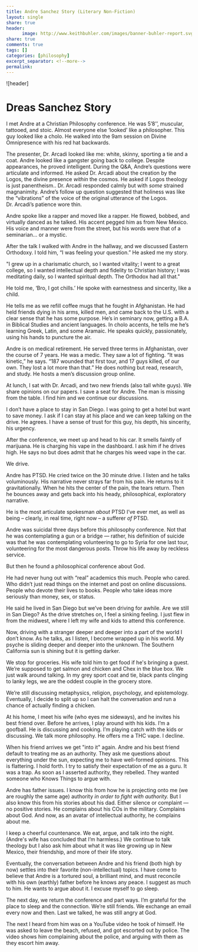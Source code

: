```yaml
--- 
title: Andre Sanchez Story (Literary Non-Fiction)
layout: single
share: true
header:
      image: http://www.keithbuhler.com/images/banner-buhler-report.svg
share: true
comments: true
tags: []
categories: [philosophy]
excerpt_separator: <!--more-->
permalink: 
---
```


![header]
# Dreas Sanchez Story

I met Andre at a Christian Philosophy conference. He was 5’8’’, muscular, tattooed, and stoic. Almost everyone else ‘looked’ like a philosopher. This guy looked like a cholo. He walked into the 9am session on Divine Omnipresence with his red hat backwards.

The presenter, Dr. Arcadi looked like me: white, skinny, sporting a tie and a coat. Andre looked like a gangster going back to college. Despite appearances, he proved intelligent. During the Q&A, Andre’s questions were articulate and informed. He asked Dr. Arcadi about the creation by the Logos, the divine presence *within* the cosmos. He asked if Logos theology is just panentheism.. Dr. Arcadi responded calmly but with *some* strained magnanimity. Andre’s follow up question suggested that holiness was like the “vibrations” of the voice of the original utterance of the Logos. Dr. Arcadi’s patience wore thin.

Andre spoke like a rapper and moved like a rapper. He flowed, bobbed, and virtually danced as he talked. His accent pegged him as from New Mexico. His voice and manner were from the street, but his words were that of a seminarian... or a mystic.

After the talk I walked with Andre in the hallway, and we discussed Eastern Orthodoxy. I told him, “I was feeling your question.” He asked me my story. 

"I grew up in a charismatic church, so I wanted vitality; I went to a great college, so I wanted intellectual depth and fidelity to Christian history; I was meditating daily, so I wanted spiritual depth. The Orthodox had all that." 

He told me, ‘Bro, I got chills.’ He spoke with earnestness and sincerity, like a child.

He tells me as we refill coffee mugs that he fought in Afghanistan. He had held friends dying in his arms, killed men, and came back to the U.S. with a clear sense that he has some purpose. He’s in seminary now, getting a B.A. in Biblical Studies and ancient languages. In cholo accents, he tells me he’s learning Greek, Latin, and some Aramaic. He speaks quickly, passionately, using his hands to puncture the air.

Andre is on medical retirement. He served three terms in Afghanistan, over the course of 7 years. He was a medic. They saw a lot of fighting. “It was kinetic,” he says. “187 wounded that first tour, and 17 guys killed, of our own. They lost a lot more than that.” He does nothing but read, research, and study. He hosts a men’s discussion group online. 

At lunch, I sat with Dr. Arcadi, and two new friends (also tall white guys). We share opinions on our papers. I save a seat for Andre. The man is missing from the table. I find him and we continue our discussions. 

I don’t have a place to stay in San Diego. I was going to get a hotel but want to save money. I ask if I can stay at his place and we can keep talking on the drive. He agrees. I have a sense of trust for this guy, his depth, his sincerity, his urgency. 

After the conference, we meet up and head to his car. It smells faintly of marijuana. He is charging his vape in the dashboard. I ask him if he drives high. He says no but does admit that he charges his weed vape in the car. 

We drive. 

Andre has PTSD. He cried twice on the 30 minute drive. I listen and he talks voluminously. His narrative never strays far from his pain. He returns to it gravitationally. When he hits the center of the pain, the tears return. Then he bounces away and gets back into his heady, philosophical, exploratory narrative. 

He is the most articulate spokesman *about* PTSD I’ve ever met, as well as being – clearly, in real time, right now – a sufferer *of* PTSD. 

Andre was suicidal three days before this philosophy conference. Not that he was contemplating a gun or a bridge — rather, his definition of suicide was that he was contemplating volunteering to go to Syria for one last tour, volunteering for the most dangerous posts. Throw his life away by reckless service. 

But then he found a philosophical conference about God. 

He had never hung out with “real” academics this much. People who cared. Who didn’t just read things on the internet and post on online discussions. People who devote their lives to books. People who take ideas more seriously than money, sex, or status. 

He said he lived in San Diego but we’ve been driving for awhile. Are we still in San Diego? As the drive stretches on, I feel a sinking feeling. I just flew in from the midwest, where I left my wife and kids to attend this conference. 

Now, driving with a stranger deeper and deeper into a part of the world I don’t know. As he talks, as I listen, I become wrapped up in his world. My psyche is sliding deeper and deeper into the unknown. The Southern California sun is shining but it is getting darker.

We stop for groceries. His wife told him to get food if he's bringing a guest. We’re supposed to get salmon and chicken and Chex in the blue box. We just walk around talking. In my grey sport coat and tie, black pants clinging to lanky legs, we are the oddest couple in the grocery store. 

We’re still discussing metaphysics, religion, psychology, and epistemology. Eventually, I decide to split up so I can halt the conversation and run a chance of actually finding a chicken.

At his home, I meet his wife (who eyes me sideways), and he invites his best friend over. Before he arrives, I play around with his kids. I’m a goofball. He is discussing and cooking. I’m playing catch with the kids or discussing. We talk more philosophy. He offers me a THC vape. I decline. 

When his friend arrives we get "into it" again. Andre and his best friend default to treating me as an authority. They ask me questions about everything under the sun, expecting me to have well-formed opinions. This is flattering. I hold forth. I try to satisfy their expectation of me as a guru. It was a trap. As soon as I asserted authority, they rebelled. They wanted someone who Knows Things to argue with. 

Andre has father issues. I know this from how he is projecting onto me (we are roughly the same age) authority *in order to fight with authority.* But I also know this from his stories about his dad. Either silence or complaint — no positive stories. He complains about his COs in the military. Complains about God. And now, as an avatar of intellectual authority, he complains about me. 

I keep a cheerful countenance. We eat, argue, and talk into the night. (Andre's wife has concluded that I’m harmless.) We continue to talk theology but I also ask him about what it was like growing up in New Mexico, their friendship, and more of their life story. 

Eventually, the conversation between Andre and his friend (both high by now) settles into their favorite (non-intellectual) topics. I have come to believe that Andre is a tortured soul, a brilliant mind, and must reconcile with his own (earthly) father before he knows any peace. I suggest as much to him. He wants to argue about it. I excuse myself to go sleep. 

The next day, we return the conference and part ways. I’m grateful for the place to sleep and the connection. We’re still  friends. We exchange an email every now and then. Last we talked, he was still angry at God.

The next I heard from him was on a YouTube video he took of himself. He was asked to leave the beach, refused, and got escorted out by police. The video shows him complaining about the police, and arguing with them as they escort him away.
